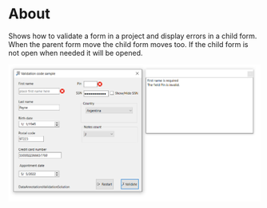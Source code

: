 ﻿# About

Shows how to validate a form in a project and display errors in a child form. When the parent form move the child form moves too. If the child form is not open when needed it will be opened.

![Screen](assets/screen.png)